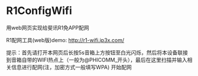 # R1ConfigWifi
用web网页实现给斐讯R1免APP配网
  
R1配网工具(web版)demo: http://r1-wifi.ip3x.com/

提示：首先请打开本网页后长按5s音箱上方按钮至白光闪烁，然后将本设备联接到音箱自带的WIFI热点上（一般为@PHICOMM_开头），最后在这里扫描并输入相关信息进行配网(注，加密方式一般填写WPA)
开始配网
